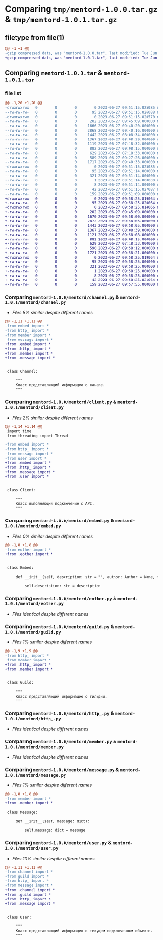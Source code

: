 # Comparing `tmp/mentord-1.0.0.tar.gz` & `tmp/mentord-1.0.1.tar.gz`

## filetype from file(1)

```diff
@@ -1 +1 @@
-gzip compressed data, was "mentord-1.0.0.tar", last modified: Tue Jun 27 09:51:15 2023, max compression
+gzip compressed data, was "mentord-1.0.1.tar", last modified: Tue Jun 27 09:58:25 2023, max compression
```

## Comparing `mentord-1.0.0.tar` & `mentord-1.0.1.tar`

### file list

```diff
@@ -1,20 +1,20 @@
-drwxrwxrwx   0        0        0        0 2023-06-27 09:51:15.025085 mentord-1.0.0/
--rw-rw-rw-   0        0        0       95 2023-06-27 09:51:15.026088 mentord-1.0.0/PKG-INFO
-drwxrwxrwx   0        0        0        0 2023-06-27 09:51:15.020570 mentord-1.0.0/mentord/
--rw-rw-rw-   0        0        0      202 2023-06-27 09:45:09.000000 mentord-1.0.0/mentord/__init__.py
--rw-rw-rw-   0        0        0     1666 2023-06-27 09:40:20.000000 mentord-1.0.0/mentord/channel.py
--rw-rw-rw-   0        0        0     2868 2023-06-27 09:40:16.000000 mentord-1.0.0/mentord/client.py
--rw-rw-rw-   0        0        0     1442 2023-06-27 08:08:34.000000 mentord-1.0.0/mentord/embed.py
--rw-rw-rw-   0        0        0     1367 2023-06-27 08:08:39.000000 mentord-1.0.0/mentord/eother.py
--rw-rw-rw-   0        0        0     1119 2023-06-27 07:18:32.000000 mentord-1.0.0/mentord/guild.py
--rw-rw-rw-   0        0        0      882 2023-06-27 09:08:15.000000 mentord-1.0.0/mentord/http_.py
--rw-rw-rw-   0        0        0      629 2023-06-27 07:18:33.000000 mentord-1.0.0/mentord/member.py
--rw-rw-rw-   0        0        0      589 2023-06-27 09:27:26.000000 mentord-1.0.0/mentord/message.py
--rw-rw-rw-   0        0        0     1717 2023-06-27 09:40:33.000000 mentord-1.0.0/mentord/user.py
-drwxrwxrwx   0        0        0        0 2023-06-27 09:51:15.025085 mentord-1.0.0/mentord.egg-info/
--rw-rw-rw-   0        0        0       95 2023-06-27 09:51:14.000000 mentord-1.0.0/mentord.egg-info/PKG-INFO
--rw-rw-rw-   0        0        0      321 2023-06-27 09:51:14.000000 mentord-1.0.0/mentord.egg-info/SOURCES.txt
--rw-rw-rw-   0        0        0        1 2023-06-27 09:51:14.000000 mentord-1.0.0/mentord.egg-info/dependency_links.txt
--rw-rw-rw-   0        0        0        8 2023-06-27 09:51:14.000000 mentord-1.0.0/mentord.egg-info/top_level.txt
--rw-rw-rw-   0        0        0       42 2023-06-27 09:51:15.027087 mentord-1.0.0/setup.cfg
--rw-rw-rw-   0        0        0      159 2023-06-27 09:51:09.000000 mentord-1.0.0/setup.py
+drwxrwxrwx   0        0        0        0 2023-06-27 09:58:25.819064 mentord-1.0.1/
+-rw-rw-rw-   0        0        0       95 2023-06-27 09:58:25.820064 mentord-1.0.1/PKG-INFO
+drwxrwxrwx   0        0        0        0 2023-06-27 09:58:25.814066 mentord-1.0.1/mentord/
+-rw-rw-rw-   0        0        0      202 2023-06-27 09:45:09.000000 mentord-1.0.1/mentord/__init__.py
+-rw-rw-rw-   0        0        0     1670 2023-06-27 09:58:00.000000 mentord-1.0.1/mentord/channel.py
+-rw-rw-rw-   0        0        0     2872 2023-06-27 09:58:03.000000 mentord-1.0.1/mentord/client.py
+-rw-rw-rw-   0        0        0     1443 2023-06-27 09:58:05.000000 mentord-1.0.1/mentord/embed.py
+-rw-rw-rw-   0        0        0     1367 2023-06-27 08:08:39.000000 mentord-1.0.1/mentord/eother.py
+-rw-rw-rw-   0        0        0     1121 2023-06-27 09:58:08.000000 mentord-1.0.1/mentord/guild.py
+-rw-rw-rw-   0        0        0      882 2023-06-27 09:08:15.000000 mentord-1.0.1/mentord/http_.py
+-rw-rw-rw-   0        0        0      629 2023-06-27 07:18:33.000000 mentord-1.0.1/mentord/member.py
+-rw-rw-rw-   0        0        0      590 2023-06-27 09:58:12.000000 mentord-1.0.1/mentord/message.py
+-rw-rw-rw-   0        0        0     1721 2023-06-27 09:58:21.000000 mentord-1.0.1/mentord/user.py
+drwxrwxrwx   0        0        0        0 2023-06-27 09:58:25.819064 mentord-1.0.1/mentord.egg-info/
+-rw-rw-rw-   0        0        0       95 2023-06-27 09:58:25.000000 mentord-1.0.1/mentord.egg-info/PKG-INFO
+-rw-rw-rw-   0        0        0      321 2023-06-27 09:58:25.000000 mentord-1.0.1/mentord.egg-info/SOURCES.txt
+-rw-rw-rw-   0        0        0        1 2023-06-27 09:58:25.000000 mentord-1.0.1/mentord.egg-info/dependency_links.txt
+-rw-rw-rw-   0        0        0        8 2023-06-27 09:58:25.000000 mentord-1.0.1/mentord.egg-info/top_level.txt
+-rw-rw-rw-   0        0        0       42 2023-06-27 09:58:25.821064 mentord-1.0.1/setup.cfg
+-rw-rw-rw-   0        0        0      159 2023-06-27 09:57:55.000000 mentord-1.0.1/setup.py
```

### Comparing `mentord-1.0.0/mentord/channel.py` & `mentord-1.0.1/mentord/channel.py`

 * *Files 8% similar despite different names*

```diff
@@ -1,11 +1,11 @@
-from embed import *
-from http_ import *
-from member import *
-from message import *
+from .embed import *
+from .http_ import *
+from .member import *
+from .message import *
 
 
 class Channel:
 
     """
     Класс представляющий информацию о канале.
     """
```

### Comparing `mentord-1.0.0/mentord/client.py` & `mentord-1.0.1/mentord/client.py`

 * *Files 2% similar despite different names*

```diff
@@ -1,14 +1,14 @@
 import time
 from threading import Thread
 
-from embed import *
-from http_ import *
-from message import *
-from user import *
+from .embed import *
+from .http_ import *
+from .message import *
+from .user import *
 
 
 class Client:
 
     """
     Класс выполняющий подключение с API.
     """
```

### Comparing `mentord-1.0.0/mentord/embed.py` & `mentord-1.0.1/mentord/embed.py`

 * *Files 0% similar despite different names*

```diff
@@ -1,8 +1,8 @@
-from eother import *
+from .eother import *
 
 
 class Embed:
 
     def __init__(self, description: str = "", author: Author = None, fields: list[Field] = [], title: str = "", url: str = None, image: Image = None, thumbnail: Thumbnail = None, footer: Footer = None, timestamp: str = ""):
 
         self.description: str = description
```

### Comparing `mentord-1.0.0/mentord/eother.py` & `mentord-1.0.1/mentord/eother.py`

 * *Files identical despite different names*

### Comparing `mentord-1.0.0/mentord/guild.py` & `mentord-1.0.1/mentord/guild.py`

 * *Files 1% similar despite different names*

```diff
@@ -1,9 +1,9 @@
-from http_ import *
-from member import *
+from .http_ import *
+from .member import *
 
 
 class Guild:
 
     """
     Класс представляющий информацию о гильдии.
     """
```

### Comparing `mentord-1.0.0/mentord/http_.py` & `mentord-1.0.1/mentord/http_.py`

 * *Files identical despite different names*

### Comparing `mentord-1.0.0/mentord/member.py` & `mentord-1.0.1/mentord/member.py`

 * *Files identical despite different names*

### Comparing `mentord-1.0.0/mentord/message.py` & `mentord-1.0.1/mentord/message.py`

 * *Files 1% similar despite different names*

```diff
@@ -1,8 +1,8 @@
-from member import *
+from .member import *
 
 class Message:
 
     def __init__(self, message: dict):
 
         self.message: dict = message
```

### Comparing `mentord-1.0.0/mentord/user.py` & `mentord-1.0.1/mentord/user.py`

 * *Files 10% similar despite different names*

```diff
@@ -1,11 +1,11 @@
-from channel import *
-from guild import *
-from http_ import *
-from message import *
+from .channel import *
+from .guild import *
+from .http_ import *
+from .message import *
 
 
 class User:
 
     """
     Класс представляющий информацию о текущем подключенном объекте.
     """
```

